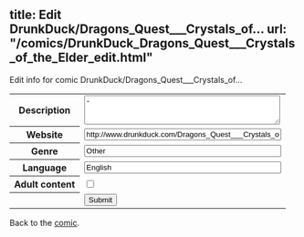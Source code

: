 title: Edit DrunkDuck/Dragons_Quest___Crystals_of...
url: "/comics/DrunkDuck_Dragons_Quest___Crystals_of_the_Elder_edit.html"
---
Edit info for comic DrunkDuck/Dragons_Quest___Crystals_of...

<form name="comic" action="http://gaepostmail.appspot.com/comic/" method="post">
<table class="comicinfo">
<tr>
<th>Description</th><td><textarea name="description" cols="40" rows="3">-</textarea></td>
</tr>
<tr>
<th>Website</th><td><input type="text" name="url" value="http://www.drunkduck.com/Dragons_Quest___Crystals_of_the_Elder/" size="40"/></td>
</tr>
<tr>
<th>Genre</th><td><input type="text" name="genre" value="Other" size="40"/></td>
</tr>
<tr>
<th>Language</th><td><input type="text" name="language" value="English" size="40"/></td>
</tr>
<tr>
<th>Adult content</th><td><input type="checkbox" name="adult" value="adult" /></td>
</tr>
<tr>
<th></th><td>
<input type="hidden" name="comic" value="DrunkDuck_Dragons_Quest___Crystals_of_the_Elder" />
<input type="submit" name="submit" value="Submit" />
</td>
</tr>
</table>
</form>

Back to the [comic](DrunkDuck_Dragons_Quest___Crystals_of_the_Elder.html).
